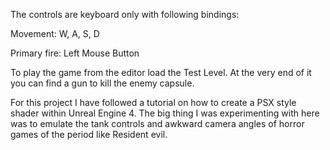 The controls are keyboard only with following bindings:

Movement: W, A, S, D

Primary fire: Left Mouse Button

To play the game from the editor load the Test Level. At the very end of it you can find a gun to kill the enemy capsule.

For this project I have followed a tutorial on how to create a PSX style shader within Unreal Engine 4. 
The big thing I was experimenting with here was to emulate the tank controls and awkward camera angles of 
horror games of the period like Resident evil.
